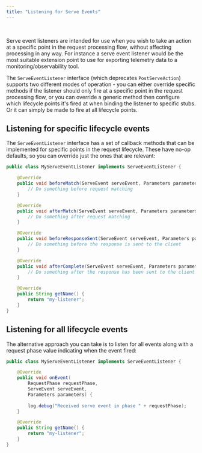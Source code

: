 ```yaml
---
title: "Listening for Serve Events"
---
```



<br>

Serve event listeners are intended for use when you wish to take an action at a specific point in the request processing flow, without affecting processing in any way. For instance a serve event listener would be the most suitable extension point to use for exporting telemetry data to a monitoring/observability tool.

The `ServeEventListener` interface (which deprecates `PostServeAction`) supports two different modes of operation - you can either override specific methods if the listener should only fire at a specific point in the request processing flow, or you can override a generic method then configure which lifecycle points it's fired at when binding the listener to specific stubs. Or it can simply be made to fire at all lifecycle points.

## Listening for specific lifecycle events

The `ServeEventListener` interface has a set of callback methods that can be implemented for specific points in the request lifecycle. These have no-op defaults, so you can override just the ones that are relevant:

```java
public class MyServeEventListener implements ServeEventListener {

    @Override
    public void beforeMatch(ServeEvent serveEvent, Parameters parameters) {
        // Do something before request matching
    }

    @Override
    public void afterMatch(ServeEvent serveEvent, Parameters parameters) {
        // Do something after request matching
    }

    @Override
    public void beforeResponseSent(ServeEvent serveEvent, Parameters parameters) {
        // Do something before the response is sent to the client
    }

    @Override
    public void afterComplete(ServeEvent serveEvent, Parameters parameters) {
        // Do something after the response has been sent to the client
    }

    @Override
    public String getName() {
        return "my-listener";
    }
}
```

## Listening for all lifecycle events

The alternative approach you can take is to listen for all events along with a request phase value indicating when the event fired:

```java
public class MyServeEventListener implements ServeEventListener {

    @Override
    public void onEvent(
        RequestPhase requestPhase,
        ServeEvent serveEvent,
        Parameters parameters) {
        
        log.debug("Received serve event in phase " + requestPhase);
    }

    @Override
    public String getName() {
        return "my-listener";
    }
}
```